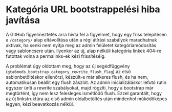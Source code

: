 # Kategória URL bootstrappelési hiba javítása

A GitHub figyelmeztetés arra hívta fel a figyelmet, hogy egy friss telepítésen a `/category/` alap eltávolítása után a régi átírási szabályok maradhatnak aktívak, ha senki nem nyitja meg az admin felületet kategóriamódosítás vagy sabloncsere után. Ilyenkor az új, alap nélküli kategória linkek 404-re futottak volna a permalinks-ek kézi frissítéséig.

A problémát úgy oldottam meg, hogy az új segédfüggvény (`gta6mods_bootstrap_category_rewrite_flush_flag`) az első sablonbetöltéskor ellenőrzi, készült-e már sikeres flush, és ha nem, automatikusan beállít egy flush zászlót. Az admin inicializáláskor lefutó rutin egyszer üríti a rewrite szabályokat, majd rögzíti, hogy a bootstrap már megtörtént, így nem lesz felesleges ismétlődő flush. Ezzel garantált, hogy az új linkstruktúra az első admin oldalbetöltés után mindenhol működőképes legyen, kézi beavatkozás nélkül.

